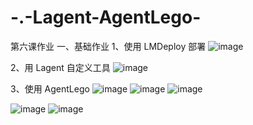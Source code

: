 # -.-Lagent-AgentLego-
第六课作业
一、基础作业
1、使用 LMDeploy 部署
![image](https://github.com/Lb1002/-.-Lagent-AgentLego-/assets/51111702/4c348ad8-6715-4430-b12e-41ddb4aa6cf6)

2、用 Lagent 自定义工具
![image](https://github.com/Lb1002/-.-Lagent-AgentLego-/assets/51111702/b5a6538a-02a3-45aa-9eac-b19961873135)

3、使用 AgentLego
![image](https://github.com/Lb1002/-.-Lagent-AgentLego-/assets/51111702/f29850f6-87e7-4f07-972c-059384444cf3)
![image](https://github.com/Lb1002/-.-Lagent-AgentLego-/assets/51111702/ced9c3d6-f84f-46ef-bfd0-5e1e78440984)
![image](https://github.com/Lb1002/-.-Lagent-AgentLego-/assets/51111702/62e33289-591b-409c-bace-78ef9450c5b2)

![image](https://github.com/Lb1002/-.-Lagent-AgentLego-/assets/51111702/97fb0a1d-1183-4e71-aeb2-97a9d5dcffc3)
![image](https://github.com/Lb1002/-.-Lagent-AgentLego-/assets/51111702/c8deb19b-6273-4966-ac59-67d177fae900)


